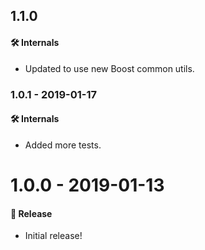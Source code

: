 ## 1.1.0

#### 🛠 Internals

- Updated to use new Boost common utils.

### 1.0.1 - 2019-01-17

#### 🛠 Internals

- Added more tests.

# 1.0.0 - 2019-01-13

#### 🎉 Release

- Initial release!
